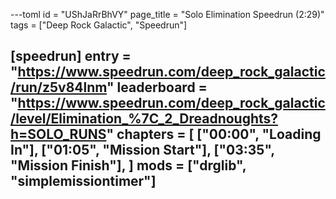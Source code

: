 ---toml
id = "UShJaRrBhVY"
page_title = "Solo Elimination Speedrun (2:29)"
tags = ["Deep Rock Galactic", "Speedrun"]

[speedrun]
entry = "https://www.speedrun.com/deep_rock_galactic/run/z5v84lnm"
leaderboard = "https://www.speedrun.com/deep_rock_galactic/level/Elimination_%7C_2_Dreadnoughts?h=SOLO_RUNS"
chapters = [
  ["00:00", "Loading In"],
  ["01:05", "Mission Start"],
  ["03:35", "Mission Finish"],
]
mods = ["drglib", "simplemissiontimer"]
---
